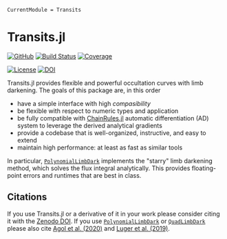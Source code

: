 ```@meta
CurrentModule = Transits
```

# Transits.jl

[![GitHub](https://img.shields.io/badge/Code-GitHub-black.svg)](https://github.com/juliaastro/Transits.jl)
[![Build Status](https://github.com/juliaastro/Transits.jl/workflows/CI/badge.svg)](https://github.com/juliaastro/Transits.jl/actions)
[![Coverage](https://codecov.io/gh/juliaastro/Transits.jl/branch/master/graph/badge.svg)](https://codecov.io/gh/juliaastro/Transits.jl)

[![License](https://img.shields.io/badge/License-MIT-yellow.svg)](https://opensource.org/licenses/MIT)
[![DOI](https://zenodo.org/badge/DOI/10.5281/zenodo.4544095.svg)](https://doi.org/10.5281/zenodo.4544095)

Transits.jl provides flexible and powerful occultation curves with limb darkening. The goals of this package are, in this order
* have a simple interface with high *compasibility*
* be flexible with respect to numeric types and application
* be fully compatible with [ChainRules.jl](https://github.com/juliadiff/ChainRules.jl) automatic differentiation (AD) system to leverage the derived analytical gradients
* provide a codebase that is well-organized, instructive, and easy to extend
* maintain high performance: at least as fast as similar tools

In particular, [`PolynomialLimbDark`](@ref) implements the "starry" limb darkening method, which solves the flux integral analytically. This provides floating-point errors and runtimes that are best in class.

## Citations

If you use Transits.jl or a derivative of it in your work please consider citing it with the [Zenodo DOI](https://doi.org/10.5281/zenodo.4544095). If you use [`PolynomialLimbDark`](@ref) or [`QuadLimbDark`](@ref) please also cite [Agol et al. (2020)](https://ui.adsabs.harvard.edu/abs/2020AJ....159..123A/abstract) and [Luger et al. (2019)](https://ui.adsabs.harvard.edu/abs/2019AJ....157...64L/abstract).
